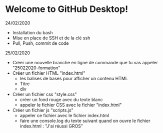 # Welcome to GitHub Desktop!

24/02/2020
- Installation du bash
- Mise en place de SSH et de la clé ssh
- Pull, Push, commit de code

25/02/2020
- Créer une nouvelle branche en ligne de commande que tu vas appeler "25022020-formation"
- Créer un fichier HTML "index.html"
  - les balises de bases pour afficher un contenu HTML
  - Titre
  - div
- Créer un fichier css "style.css"
  - créer un fond rouge avec du texte blanc
  - appeler le fichier CSS avec le fichier "index.html"
- Créer un fichier js "scripts.js"
  - appeler ce fichier avec le fichier index.html
  - faire une console.log du texte suivant quand on ouvre le fichier index.html : "J'ai réussi GROS"
